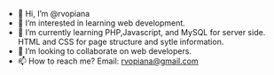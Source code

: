 - 👋 Hi, I’m @rvopiana
- 👀 I’m interested in learning web development.
- 🌱 I’m currently learning PHP,Javascript, and MySQL for server side. HTML and CSS for page structure and sytle information.
- 💞️ I’m looking to collaborate on web developers.
- 📫 How to reach me?
      Email: rvopiana@gmail.com

<!---
rvopiana/rvopiana is a ✨ special ✨ repository because its `README.md` (this file) appears on your GitHub profile.
You can click the Preview link to take a look at your changes.
--->
